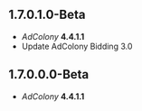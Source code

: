 ## 1.7.0.1.0-Beta

- *AdColony* **4.4.1.1**
- Update AdColony Bidding 3.0

## 1.7.0.0.0-Beta

- *AdColony* **4.4.1.1**
